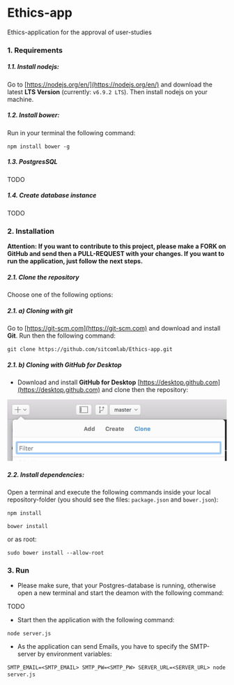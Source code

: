 # Ethics-app

Ethics-application for the approval of user-studies


### 1. Requirements

##### 1.1. Install nodejs:

Go to [https://nodejs.org/en/](https://nodejs.org/en/) and download the latest **LTS Version** (currently: `v6.9.2 LTS`). Then install nodejs on your machine.

##### 1.2. Install bower:

Run in your terminal the following command:

```
npm install bower -g
```

##### 1.3. PostgresSQL

TODO

##### 1.4. Create database instance

TODO

### 2. Installation

**Attention: If you want to contribute to this project, please make a FORK on GitHub and send then a PULL-REQUEST with your changes. If you want to run the application, just follow the next steps.**

##### 2.1. Clone the repository

Choose one of the following options:

##### 2.1. a) Cloning with git

Go to [https://git-scm.com](https://git-scm.com) and download and install **Git**. Run then the following command:

```
git clone https://github.com/sitcomlab/Ethics-app.git
```

##### 2.1. b) Cloning with GitHub for Desktop

* Download and install **GitHub for Desktop** [https://desktop.github.com](https://desktop.github.com) and clone then the  repository:

![github for desktop](docs/img/github_desktop.png)


##### 2.2. Install dependencies:

Open a terminal and execute the following commands inside your local repository-folder (you should see the files: `package.json` and `bower.json`):

```
npm install
```

```
bower install
```

or as root:

```
sudo bower install --allow-root
```

### 3. Run

* Please make sure, that your Postgres-database is running, otherwise open a new terminal and start the deamon with the following command:

TODO

* Start then the application with the following command:

```
node server.js
```

* As the application can send Emails, you have to specify the SMTP-server by environment variables:

```
SMTP_EMAIL=<SMTP_EMAIL> SMTP_PW=<SMTP_PW> SERVER_URL=<SERVER_URL> node server.js
```
